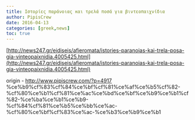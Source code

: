 ```yaml
---
title: Ιστορίες παράνοιας και τρελά ποσά για βιντεοπαιχνίδια
author: PipisCrew
date: 2016-04-13
categories: [greek,news]
toc: true
---
```


[http://news247.gr/eidiseis/afieromata/istories-paranoias-kai-trela-posa-gia-vinteopaixnidia.4005425.html](http://news247.gr/eidiseis/afieromata/istories-paranoias-kai-trela-posa-gia-vinteopaixnidia.4005425.html)

origin - http://www.pipiscrew.com/?p=4917 %ce%b9%cf%83%cf%84%ce%bf%cf%81%ce%af%ce%b5%cf%82-%cf%80%ce%b1%cf%81%ce%ac%ce%bd%ce%bf%ce%b9%ce%b1%cf%82-%ce%ba%ce%b1%ce%b9-%cf%84%cf%81%ce%b5%ce%bb%ce%ac-%cf%80%ce%bf%cf%83%ce%ac-%ce%b3%ce%b9%ce%b1